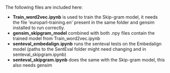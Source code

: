 The following files are included here:
* **Train_word2vec.ipynb** is used to train the Skip-gram model, it needs the file 'europarl-training.en' present in the same folder and gensim installed to run correctly.
* **gensim_skipgram_model** combined with both .npy files contain the trained model from Train_word2vec.ipynb
* **senteval_embedalign.ipynb** runs the senteval tests on the Embedalign model (paths to the SentEval folder might need changing and in senteval_skipgram.ipynb)
* **senteval_skipgram.ipynb** does the same with the Skip-gram model, this also needs gensim
